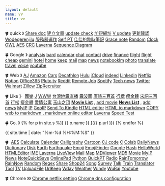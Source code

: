 ```yaml
---
layout: default
name: VV
title: vv
---
```

🍀 quick 》
[Share doc](https://go.jwint.net/doclist)
[建立文章](https://go.jwint.net/aaaA-doc-create)
[update check](https://go.jwint.net/share-update-check)
[加短網址](https://go.jwint.net/url)
[V update](https://go.jwint.net/zzz240705225721)
[更新確認](https://go.jwint.net/dwzgxqr)
[Wodegerenjilu](https://go.jwint.net/wodegerenjilu)
[服務器運作](https://go.jwint.net/srvoperstatus)
[Self PT](https://v.jwint.net/s/pt)
[佳佳的臨時筆記](https://go.jwint.net/jjnote)
[Grace note](https://go.jwint.net/gtnote)
[Random](https://d.jwint.net/AES)
[Clock](https://go.jwint.net/zzz240604101122)
[OWL](https://d.jwint.net/owl)
[AES](https://d.jwint.net/AES)
[CRC](https://j.jwint.net/hash)
[Laverna](https://j.jwint.net/laverna)
[Sequence Diagram](https://seq.jwint.net/)

🍀
Google 》
[analysis](https://analytics.google.com/)
[bard](https://bard.google.com/)
[calendar](https://calendar.google.com/)
[chat](https://mail.google.com/chat/)
[contact](https://contacts.google.com/)
[drive](https://drive.google.com/)
[finance](https://www.google.com/finance/portfolio/watchlist)
[flight](https://www.google.com/travel/flights)
[flight cheap](https://www.google.com/travel/explore)
[gemini](https://gemini.google.com/app)
[hotel](https://www.google.com/travel/search)
[home](https://home.google.com/)
[keep](https://keep.google.com/)
[mail](https://mail.google.com/)
[map](https://www.google.com.tw/maps/)
[news](https://news.google.com/home?hl=en-US&gl=US&ceid=US:en)
[notebooklm](https://notebooklm.google.com/)
[photo](https://photos.google.com/)
[translate](https://go.jwint.net/translate)
[travel](https://www.google.com/travel/)
[voice](https://voice.google.com/)
[youtube](https://www.youtube.com/)

🍀
Web 》
[AJ](https://go.jwint.net/aj)
[Amazon](https://www.amazon.com/)
[Cars](https://www.cars.com/)
[Decathlon](https://www.decathlon.com/)
[Hulu](https://www.hulu.com/content?tab=tv)
[iCloud](https://www.icloud.com/)
[indeed](https://go.jwint.net/zzz240514100647)
[Linkedin](https://www.linkedin.com/feed/)
[Netflix](https://www.netflix.com/)
[Notion](https://www.notion.so/)
[Office365](https://www.microsoft365.com/)
[Pluto tv](https://pluto.tv/en/live-tv/5268abcd0ce20a8472000114)
[Reddit](https://www.reddit.com/)
[Remote Job](https://go.jwint.net/zzz240514100810)
[Spotify](https://open.spotify.com/)
[Tech news](https://technews.tw/)
[Twitter](https://twitter.com/)
[Walmart](https://www.walmart.com/)
[Zillow](https://www.zillow.com/)
[ZipRecruiter](https://go.jwint.net/zzz240514100727)

🍀
Like 》
[國樂](https://go.jwint.net/zzz240413183334)
[J](https://j.jwint.net/)
[WWW](https://www.jwint.net/)
[台灣地震直播](https://goo.gl/mcGmDE)
[震波圖](https://palert.earth.sinica.edu.tw/realtime)
[唐詩三百首](https://share.jwint.net/doc/唐詩三百首)
[行楷](https://share.jwint.net/doc/唐詩三百首.pdf)
[瘦金體](https://share.jwint.net/doc/唐詩三百首_瘦金體.pdf)
[宋詞三百首](https://share.jwint.net/doc/宋詞三百首)
[行楷](https://share.jwint.net/doc/宋詞三百首.pdf)
[瘦金體](https://share.jwint.net/doc/宋詞三百首_瘦金體.pdf)
[愛情公寓](https://go.jwint.net/yyy%20iLOVE)
[玉山之頂](https://go.jwint.net/zzz240603150141)
[**Movie List**](https://d.jwint.net/movie%20list)
, [add movie](https://go.jwint.net/zzz240408144224)
[**News List**](https://d.jwint.net/NewsList)
, [add news](https://go.jwint.net/zzz240430141619)
[MyIP](https://go.jwint.net/dnsmyip)
[IP](https://go.jwint.net/dnsip)
[GeoIP](https://go.jwint.net/geoip)
[Send To Kindle](https://go.jwint.net/sendtokindle)
[HTML editor](https://v.jwint.net/s/dnshtml)
[HTML to markdown](https://go.jwint.net/htmlToMarkdown)
[COPY web to markdown , markdown online editor](https://v.jwint.net/s/zzz2407052303)
[Laverna](https://go.jwint.net/dnslaverna)
[Speed Test](https://go.jwint.net/speedtest)


🍀
Go. 》
{% for p in site.s %}[ {{ p.name }}.]({{ p.url }}) {% endfor %}


{{ site.time | date: "%m-%d %H:%M:%S" }}


🍀 
[AES](https://aes.jwint.net/)
[Calculate](https://cal.jwint.net/)
[Calendar](https://calendar.jwint.net/)
[Calligraphy](https://calligraphylist.jwint.net/)
[Cartoon](https://carton.jwint.net/)
[CJ code](https://cj.jwint.net/)
[C](https://conline.jwint.net/)
[Colab](https://colab.jwint.net/)
[DailyNews](https://ppp.jwint.net/todaynews)
[Dictionary](https://dic.jwint.net/)
[Disk](https://disk.jwint.net/)
[Earth](https://earth.jwint.net/)
[Earthquake](https://earthquake.jwint.net/)
[Emoji](https://emoji.jwint.net/)
[EmojiFinder](https://emojifinder.jwint.net/)
[Google](https://google.jwint.net/)
[Hash](https://hash.jwint.net/)
[HelloWorld](https://owl.jwint.net/HelloWorld)
[HTMLEditor](https://html.jwint.net/)
[IME](https://ime.jwint.net/)
[Laverna](https://laverna.jwint.net/)
[LiveView](https://liveview.jwint.net/)
[Mail](https://mail.jwint.net/)
[Map](https://map.jwint.net/)
[MDViewer](https://md.jwint.net/)
[MD5](https://md5.jwint.net/)
[Movie](https://movie.jwint.net/)
[MyIP](https://myip.jwint.net/)
[News](https://news.jwint.net/)
[NoteQuickSave](https://n.jwint.net/)
[OnlinePad](https://onlinepad.jwint.net/)
[Python](https://python.jwint.net/)
[QuickPT](https://qp.jwint.net/)
[Radio](https://radio.jwint.net/)
[RainTomorrow](https://rain.jwint.net/)
[RainNow](https://rainnow.jwint.net/)
[Random](https://random.jwint.net/)
[Regex](https://regex.jwint.net/)
[Share](https://share.jwint.net/)
[Shop24](https://shop.jwint.net/)
[Song](https://song.jwint.net/)
[Survey](https://n.jwint.net/)
[Talk](https://talk.jwint.net/)
[Train](https://train.jwint.net/)
[Translator](https://trans.jwint.net/)
[Tool](https://tool.jwint.net/)
[TV](https://tv.jwint.net/)
[UploadFile](https://u.jwint.net/)
[UrlKeep](https://url.jwint.net/)
[Wdav](https://wdav.jwint.net/)
[Weather](https://weather.jwint.net/)
[Windy](https://windy.jwint.net/)
[WuBai](https://500.jwint.net/)
[Youtube](https://youtube.jwint.net/)

🍀
Chrome 》》 
[Chrome netflix setting](chrome://settings/content/all?searchSubpage=netflix)
[Chrome dns configuration](chrome://net-internals/#dns)

